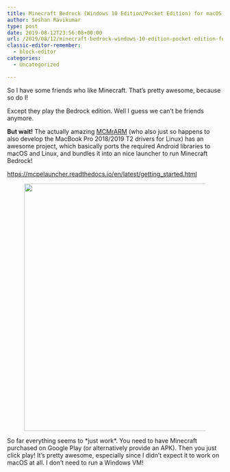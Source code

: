 ```yaml
---
title: Minecraft Bedrock (Windows 10 Edition/Pocket Edition) for macOS and Linux!
author: Seshan Ravikumar
type: post
date: 2019-08-12T23:56:08+00:00
url: /2019/08/12/minecraft-bedrock-windows-10-edition-pocket-edition-for-macos-and-linux/
classic-editor-remember:
  - block-editor
categories:
  - Uncategorized

---
```

So I have some friends who like Minecraft. That&#8217;s pretty awesome, because so do I!

Except they play the Bedrock edition. Well I guess we can&#8217;t be friends anymore.

**But wait!** The actually amazing [MCMrARM][1] (who also just so happens to also develop the MacBook Pro 2018/2019 T2 drivers for Linux) has an awesome project, which basically ports the required Android libraries to macOS and Linux, and bundles it into an nice launcher to run Minecraft Bedrock!

<https://mcpelauncher.readthedocs.io/en/latest/getting_started.html><figure class="wp-block-image">

<img loading="lazy" width="1024" height="576" src="https://seshan.xyz/wp-content/uploads/2019/08/Screen-Shot-2019-08-12-at-7.54.46-PM-1024x576.png" alt="" class="wp-image-203" srcset="https://seshan.xyz/wp-content/uploads/2019/08/Screen-Shot-2019-08-12-at-7.54.46-PM-1024x576.png 1024w, https://seshan.xyz/wp-content/uploads/2019/08/Screen-Shot-2019-08-12-at-7.54.46-PM-300x169.png 300w, https://seshan.xyz/wp-content/uploads/2019/08/Screen-Shot-2019-08-12-at-7.54.46-PM-768x432.png 768w, https://seshan.xyz/wp-content/uploads/2019/08/Screen-Shot-2019-08-12-at-7.54.46-PM.png 1920w" sizes="(max-width: 1024px) 100vw, 1024px" /> </figure> 

So far everything seems to \*just work\*. You need to have Minecraft purchased on Google Play (or alternatively provide an APK). Then you just click play! It&#8217;s pretty awesome, especially since I didn&#8217;t expect it to work on macOS at all. I don&#8217;t need to run a Windows VM!

 [1]: https://github.com/MCMrARM